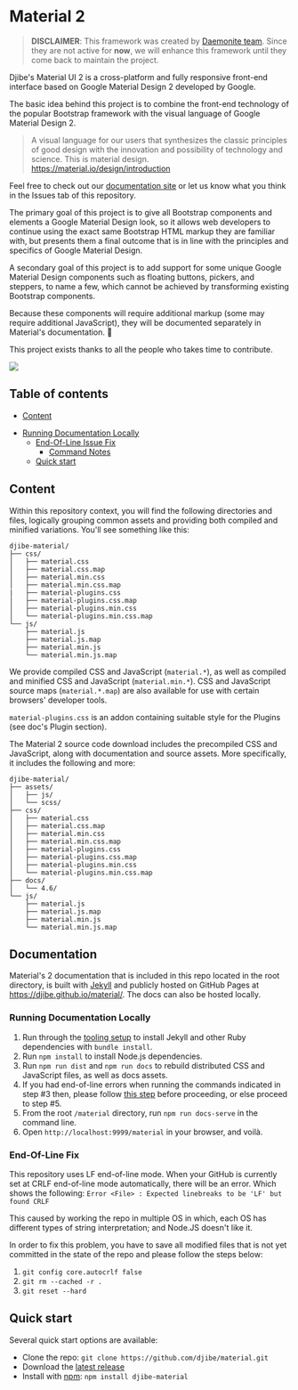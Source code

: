 # Material 2

> **DISCLAIMER**: This framework was created by [Daemonite team](http://daemonite.github.io/material/). Since they are not active for **now**, we will enhance this framework until they come back to maintain the project.

Djibe's Material UI 2 is a cross-platform and fully responsive front-end interface based on Google Material Design 2 developed by Google.  

The basic idea behind this project is to combine the front-end technology of the popular Bootstrap framework with the visual language of Google Material Design 2.

> A visual language for our users that synthesizes the classic principles of good design with the innovation and possibility of technology and science. This is material design.
> <https://material.io/design/introduction>

Feel free to check out our [documentation site](https://djibe.github.io/material/) or let us know what you think in the Issues tab of this repository.

The primary goal of this project is to give all Bootstrap components and elements a Google Material Design look, so it allows web developers to continue using the exact same Bootstrap HTML markup they are familiar with, but presents them a final outcome that is in line with the principles and specifics of Google Material Design.

A secondary goal of this project is to add support for some unique Google Material Design components such as floating buttons, pickers, and steppers, to name a few, which cannot be achieved by transforming existing Bootstrap components.

Because these components will require additional markup (some may require additional JavaScript), they will be documented separately in Material's documentation. :pray:

This project exists thanks to all the people who takes time to contribute.

<a href="https://github.com/Daemonite/material/graphs/contributors"><img src="https://opencollective.com/material/contributors.svg?width=890&button=false" /></a>

## Table of contents

- [Content](#content)
+ [Running Documentation Locally](#running-documentation-locally)
    + [End-Of-Line Issue Fix](#end-of-line-fix)
      - [Command Notes](#command-notes)
  * [Quick start](#quick-start)

## Content

Within this repository context, you will find the following directories and files, logically grouping common assets and providing both compiled and minified variations. You'll see something like this:

```
djibe-material/
├── css/
│   ├── material.css
│   ├── material.css.map
│   ├── material.min.css
│   ├── material.min.css.map
|   ├── material-plugins.css
│   ├── material-plugins.css.map
│   ├── material-plugins.min.css
│   └── material-plugins.min.css.map
└── js/
    ├── material.js
    ├── material.js.map
    ├── material.min.js
    └── material.min.js.map
```

We provide compiled CSS and JavaScript (`material.*`), as well as compiled and minified CSS and JavaScript (`material.min.*`). CSS and JavaScript source maps (`material.*.map`) are also available for use with certain browsers' developer tools.

`material-plugins.css` is an addon containing suitable style for the Plugins (see doc's Plugin section).

The Material 2 source code download includes the precompiled CSS and JavaScript, along with documentation and source assets. More specifically, it includes the following and more:

```
djibe-material/
├── assets/
│   ├── js/
│   └── scss/
├── css/
│   ├── material.css
│   ├── material.css.map
│   ├── material.min.css
│   ├── material.min.css.map
│   ├── material-plugins.css
│   ├── material-plugins.css.map
│   ├── material-plugins.min.css
│   └── material-plugins.min.css.map
├── docs/
│   └── 4.6/
└── js/
    ├── material.js
    ├── material.js.map
    ├── material.min.js
    └── material.min.js.map
```

## Documentation

Material's 2 documentation that is included in this repo located in the root directory, is built with [Jekyll](https://jekyllrb.com/) and publicly hosted on GitHub Pages at <https://djibe.github.io/material/>. The docs can also be hosted locally.

### Running Documentation Locally

1. Run through the [tooling setup](https://djibe.github.io/material/docs/4.6/getting-started/tooling/#getting-started) to install Jekyll and other Ruby dependencies with `bundle install`.
2. Run `npm install` to install Node.js dependencies.
3. Run `npm run dist` and `npm run docs` to rebuild distributed CSS and JavaScript files, as well as docs assets.
4. If you had end-of-line errors when running the commands indicated in step #3 then, please follow [this step](#end-of-line-fix) before proceeding, or else proceed to step #5.
5. From the root `/material` directory, run `npm run docs-serve` in the command line.
6. Open `http://localhost:9999/material` in your browser, and voilà.

### End-Of-Line Fix

This repository uses LF end-of-line mode. When your GitHub is currently set at CRLF end-of-line mode automatically, there will be an error. Which shows the following:
`
Error <File> : Expected linebreaks to be 'LF' but found CRLF
`

This caused by working the repo in multiple OS in which, each OS has different types of string interpretation; and Node.JS doesn't like it.

In order to fix this problem, you have to save all modified files that is not yet committed in the state of the repo and please follow the steps below:

1. `git config core.autocrlf false`
2. `git rm --cached -r .`
3. `git reset --hard`

## Quick start

Several quick start options are available:

- Clone the repo: `git clone https://github.com/djibe/material.git`
- Download the [latest release](https://github.com/djibe/material/releases)
- Install with [npm](https://www.npmjs.com/): `npm install djibe-material`
